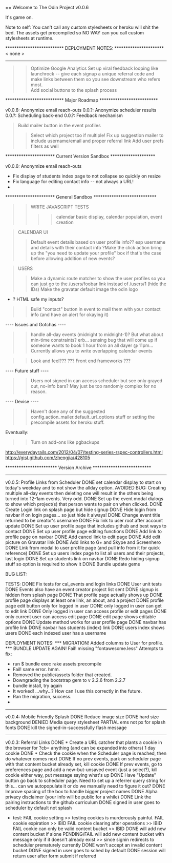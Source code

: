 == Welcome to The Odin Project v0.0.6

It's game on.

Note to self:  You can't call any custom stylesheets or heroku will shit the bed.  The assets get precompiled so NO WAY can you call custom stylesheets at runtime.

**************************  DEPLOYMENT NOTES: **********************
< none >
********************************************************************

>> Optimize Google Analytics
>> Set up viral feedback looping like launchrock -- give each signup a unique referral code and make links between them so you see downstream who refers most.  
>> Add social buttons to the splash process


**************************  Major Roadmap  **************************

v0.0.6:  Anonymize email reach-outs
0.0.?:  Anonymize scheduler results
0.0.?:  Scheduling back-end
0.0.?:  Feedback mechanism

> Build mailer button in the event profiles
>> Select which project too if multiple!
> Fix up suggestion mailer to include username/email and proper referral link
> Add user prefs filters as well

**********************  Current Version Sandbox  ********************

v0.0.6: Anonymize email reach-outs
* Fix display of students index page to not collapse so quickly on resize
* Fix language for editing contact info -- not always a URL!
* 


**********************  General Sandbox  ****************************

>> WRITE JAVASCRIPT TESTS
>>>> calendar basic display, calendar population, event creation

> CALENDAR UI
>> Default event details based on user profile info?? esp username and details with their contact info
>> ?Make the click action bring up the "you need to update your profile" box if that's the case before allowing addition of new events?

> USERS
>> Make a dynamic route matcher to show the user profiles so you can just go to the /users/foobar link instead of /users/1 (hide the IDs)
>> Make the gravatar default image the odin logo
* ? HTML safe my inputs?

>> Build "contact" button in event to mail them with your contact info (and have an alert for okaying it)


---- Issues and Gotchas ----
>> handle all-day events (midnight to midnight-1)?  But what about min-time constraints?  erb... sensing bug that will come up if someone wants to book 1 hour from an all dayer @ 11pm...
>> Currently allows you to write overlapping calendar events

>> Look and feel???
>> ??? Front end frameworks ???

---- Future stuff ----
>> Users not signed in can access scheduler but see only grayed out, no-info bars?  May just be too randomly complex for no reason.


---- Devise ----
>> Haven't done any of the suggested config.action_mailer.default_url_options stuff or setting the precompile assets for heroku stuff.


Eventually:
>> Turn on add-ons like pgbackups

http://everydayrails.com/2012/04/07/testing-series-rspec-controllers.html
https://gist.github.com/zhengjia/428105


***********************  Version Archive  **************************

**********
v0.0.5: Profile Links from Scheduler
DONE set calendar display to start on today's weekday and to not show the allday option.
AVOIDED BUG: Creating multiple all-day events then deleting one will result in the others being turned into 12-1am events. Very odd.
DONE Set up the event modal dialogs to show which project(s) that person wants to pair on when clicked.
DONE Create Login link on splash page but hide signup
DONE Hide login from navbar if on login pages... so just hide it always!
DONE Change event title returned to be creator's username
DONE Fix link to user root after account update
DONE Set up user profile page that includes github and best ways to contact
DONE Set up user profile page editing functions
DONE Add link to profile page on navbar
DONE Add cancel link to edit page
DONE Add edit picture on Gravatar link
DONE Add links to G+ and Skype and Screenhero
DONE Link from modal to user profile page (and pull info from it for quick reference)
DONE Set up users index page to list all users and their projects, last login
DONE Set up students link on navbar
DONE Redo hiding signup stuff so option is required to show it
DONE Bundle update gems

BUG LIST:

TESTS:
DONE Fix tests for cal_events and login links
DONE User unit tests
DONE Events also have an event creator project list sent
DONE signup is hidden from splash page
DONE That profile page actually shows up
DONE profile page displays at least one link, an about, and a project
DONE profile page edit button only for logged in user
DONE only logged in user can get to edit link
DONE Only logged in user can access profile or edit pages
DONE only current user can access edit page
DONE edit page shows editable options
DONE Update method works for user profile page
DONE navbar has profile link
DONE navbar has students (index) link
DONE users index shows users
DONE each indexed user has a username

DEPLOYMENT NOTES:
*** MIGRATION! Added columns to User for profile.
*** BUNDLE UPDATE AGAIN!
Fail! missing "fontawesome.less"
Attempts to fix:
* run $ bundle exec rake assets:precompile
* Fail! same error. hmm.
* Removed the public/assets folder that created.
* Downgrading the bootstrap gem to v 2.2.6 from 2.2.7
* bundle install, try again
* It worked! ...why...? How can I use this correctly in the future.
* Ran the migration, success.
* 

**********
v0.0.4:  Mobile Friendly Splash
DONE Reduce image size
DONE hard size background
DENIED Media query stylesheet
PARTIAL ems not px for splash fonts
DONE kill the signed-in-successfully flash message
**********
v0.0.3: Referral Links
DONE * Create a URL catcher that plants a cookie in the browser for ?cb= anything (and can be expanded into others) 1 day cookie
DONE * Check the cookie when the Scheduler page is reached, then do whatever comes next
DONE If no prev events, park on scheduler page with that content bucket already set, kill cookie
DONE If prev events, go to preferences page and add a new-but-unsaved event (just a select?), kill cookie either way, put message saying what's up
DONE Have "Update" button go back to scheduler page.  Need to set up a referrer query string for this... can we autopopulate it or do we manually need to figure it out?
DONE Improve spacing of the box to handle bigger project names
DONE Alpha privacy disclaimer (your info will be public for a while)
DONE Link the pairing instructions to the github curriculum
DONE signed in user goes to scheduler by default not splash
* test:
FAIL cookie setting >> testing cookies is murderously painful.
FAIL cookie expiration >> IBID
FAIL cookie clearing after operations >> IBID
FAIL cookie can only be valid content bucket >> IBID
DONE will add new content bucket if alone
PENDING/FAIL will add new content bucket with message only if it doesn't already exist >> since signin redirects to scheduler prematurely currently
DONE won't accept an invalid content bucket
DONE signed in user goes to sched by default
DONE session will return user after form submit if referred
